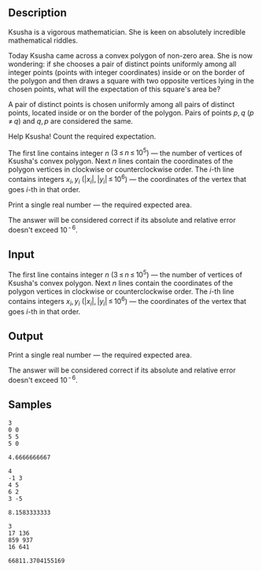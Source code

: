 ## Description

<div><p>Ksusha is a vigorous mathematician. She is keen on absolutely incredible mathematical riddles. </p><p>Today Ksusha came across a convex polygon of non-zero area. She is now wondering: if she chooses a pair of distinct points uniformly among all integer points (points with integer coordinates) inside or on the border of the polygon and then draws a square with two opposite vertices lying in the chosen points, what will the expectation of this square's area be?</p><p>A pair of distinct points is chosen uniformly among all pairs of distinct points, located inside or on the border of the polygon. Pairs of points <span class="tex-span"><i>p</i>, <i>q</i></span> <span class="tex-span">(<i>p</i> ≠ <i>q</i>)</span> and <span class="tex-span"><i>q</i>, <i>p</i></span> are considered the same.</p><p>Help Ksusha! Count the required expectation.</p></div><div class="input-specification"><p>The first line contains integer <span class="tex-span"><i>n</i></span> <span class="tex-span">(3 ≤ <i>n</i> ≤ 10<sup class="upper-index">5</sup>)</span> — the number of vertices of Ksusha's convex polygon. Next <span class="tex-span"><i>n</i></span> lines contain the coordinates of the polygon vertices in clockwise or counterclockwise order. The <span class="tex-span"><i>i</i></span>-th line contains integers <span class="tex-span"><i>x</i><sub class="lower-index"><i>i</i></sub>, <i>y</i><sub class="lower-index"><i>i</i></sub></span> <span class="tex-span">(|<i>x</i><sub class="lower-index"><i>i</i></sub>|, |<i>y</i><sub class="lower-index"><i>i</i></sub>| ≤ 10<sup class="upper-index">6</sup>)</span> — the coordinates of the vertex that goes <span class="tex-span"><i>i</i></span>-th in that order.</p></div><div class="output-specification"><p>Print a single real number — the required expected area. </p><p>The answer will be considered correct if its absolute and relative error doesn't exceed <span class="tex-span">10<sup class="upper-index"> - 6</sup></span>.</p></div>


## Input

<p>The first line contains integer <span class="tex-span"><i>n</i></span> <span class="tex-span">(3 ≤ <i>n</i> ≤ 10<sup class="upper-index">5</sup>)</span> — the number of vertices of Ksusha's convex polygon. Next <span class="tex-span"><i>n</i></span> lines contain the coordinates of the polygon vertices in clockwise or counterclockwise order. The <span class="tex-span"><i>i</i></span>-th line contains integers <span class="tex-span"><i>x</i><sub class="lower-index"><i>i</i></sub>, <i>y</i><sub class="lower-index"><i>i</i></sub></span> <span class="tex-span">(|<i>x</i><sub class="lower-index"><i>i</i></sub>|, |<i>y</i><sub class="lower-index"><i>i</i></sub>| ≤ 10<sup class="upper-index">6</sup>)</span> — the coordinates of the vertex that goes <span class="tex-span"><i>i</i></span>-th in that order.</p>


## Output

<p>Print a single real number — the required expected area. </p><p>The answer will be considered correct if its absolute and relative error doesn't exceed <span class="tex-span">10<sup class="upper-index"> - 6</sup></span>.</p>


## Samples

```input1
3
0 0
5 5
5 0

```

```output1
4.6666666667

```






```input2
4
-1 3
4 5
6 2
3 -5

```

```output2
8.1583333333

```






```input3
3
17 136
859 937
16 641

```

```output3
66811.3704155169

```



